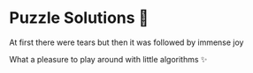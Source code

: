 # Puzzle Solutions :tada:

At first there were tears but then it was followed by immense joy

What a pleasure to play around with little algorithms :sparkles:


